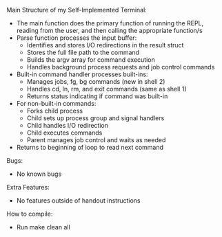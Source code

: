 Main Structure of my Self-Implemented Terminal:
- The main function does the primary function of running the REPL, reading from the user, and then calling the appropriate function/s
- Parse function processes the input buffer:
    - Identifies and stores I/O redirections in the result struct
    - Stores the full file path to the command
    - Builds the argv array for command execution
    - Handles background process requests and job control commands
- Built-in command handler processes built-ins:
    - Manages jobs, fg, bg commands (new in shell 2)
    - Handles cd, ln, rm, and exit commands (same as shell 1)
    - Returns status indicating if command was built-in
- For non-built-in commands:
    - Forks child process
    - Child sets up process group and signal handlers
    - Child handles I/O redirection
    - Child executes commands
    - Parent manages job control and waits as needed
- Returns to beginning of loop to read next command

Bugs:
- No known bugs

Extra Features:
- No features outside of handout instructions

How to compile:
- Run make clean all
